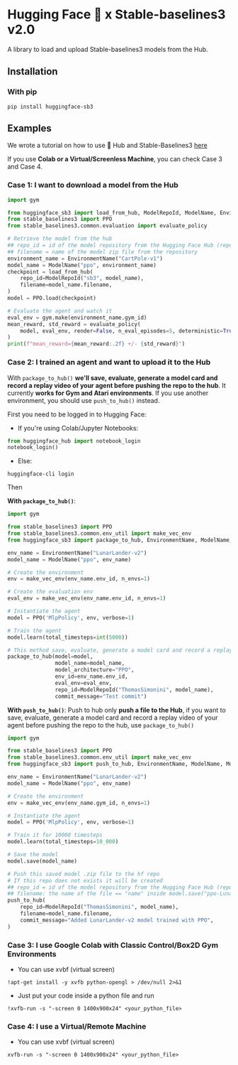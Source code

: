 # Hugging Face 🤗 x Stable-baselines3 v2.0

A library to load and upload Stable-baselines3 models from the Hub.

## Installation
### With pip
```
pip install huggingface-sb3
```

## Examples
We wrote a tutorial on how to use 🤗 Hub and Stable-Baselines3 [here](https://github.com/huggingface/huggingface_sb3/blob/main/Stable_Baselines_3_and_Hugging_Face_%F0%9F%A4%97_tutorial.ipynb)

If you use **Colab or a Virtual/Screenless Machine**, you can check Case 3 and Case 4.

### Case 1: I want to download a model from the Hub

```python
import gym

from huggingface_sb3 import load_from_hub, ModelRepoId, ModelName, EnvironmentName
from stable_baselines3 import PPO
from stable_baselines3.common.evaluation import evaluate_policy

# Retrieve the model from the hub
## repo_id = id of the model repository from the Hugging Face Hub (repo_id = {organization}/{repo_name})
## filename = name of the model zip file from the repository
environment_name = EnvironmentName("CartPole-v1")
model_name = ModelName("ppo", environment_name)
checkpoint = load_from_hub(
    repo_id=ModelRepoId("sb3", model_name),
    filename=model_name.filename,
)
model = PPO.load(checkpoint)

# Evaluate the agent and watch it
eval_env = gym.make(environment_name.gym_id)
mean_reward, std_reward = evaluate_policy(
    model, eval_env, render=False, n_eval_episodes=5, deterministic=True, warn=False
)
print(f"mean_reward={mean_reward:.2f} +/- {std_reward}")
```

### Case 2: I trained an agent and want to upload it to the Hub
With `package_to_hub()` **we'll save, evaluate, generate a model card and record a replay video of your agent before pushing the repo to the hub**.
It currently **works for Gym and Atari environments**. If you use another environment, you should use `push_to_hub()` instead.

First you need to be logged in to Hugging Face:
- If you're using Colab/Jupyter Notebooks:
```python
from huggingface_hub import notebook_login
notebook_login()
```
- Else:
```
huggingface-cli login
```
Then

**With `package_to_hub()`**:

```python
import gym

from stable_baselines3 import PPO
from stable_baselines3.common.env_util import make_vec_env
from huggingface_sb3 import package_to_hub, EnvironmentName, ModelName, ModelRepoId

env_name = EnvironmentName("LunarLander-v2")
model_name = ModelName("ppo", env_name)

# Create the environment
env = make_vec_env(env_name.env_id, n_envs=1)

# Create the evaluation env
eval_env = make_vec_env(env_name.env_id, n_envs=1)

# Instantiate the agent
model = PPO('MlpPolicy', env, verbose=1)

# Train the agent
model.learn(total_timesteps=int(5000))

# This method save, evaluate, generate a model card and record a replay video of your agent before pushing the repo to the hub
package_to_hub(model=model,
               model_name=model_name,
               model_architecture="PPO",
               env_id=env_name.env_id,
               eval_env=eval_env,
               repo_id=ModelRepoId("ThomasSimonini", model_name),
               commit_message="Test commit")
```


**With `push_to_hub()`**:
Push to hub only **push a file to the Hub**, if you want to save, evaluate, generate a model card and record a replay video of your agent before pushing the repo to the hub, use `package_to_hub()`

```python
import gym

from stable_baselines3 import PPO
from stable_baselines3.common.env_util import make_vec_env
from huggingface_sb3 import push_to_hub, EnvironmentName, ModelName, ModelRepoId

env_name = EnvironmentName("LunarLander-v2")
model_name = ModelName("ppo", env_name)

# Create the environment
env = make_vec_env(env_name.gym_id, n_envs=1)

# Instantiate the agent
model = PPO('MlpPolicy', env, verbose=1)

# Train it for 10000 timesteps
model.learn(total_timesteps=10_000)

# Save the model
model.save(model_name)

# Push this saved model .zip file to the hf repo
# If this repo does not exists it will be created
## repo_id = id of the model repository from the Hugging Face Hub (repo_id = {organization}/{repo_name})
## filename: the name of the file == "name" inside model.save("ppo-LunarLander-v2")
push_to_hub(
    repo_id=ModelRepoId("ThomasSimonini", model_name),
    filename=model_name.filename,
    commit_message="Added LunarLander-v2 model trained with PPO",
)
```
### Case 3: I use Google Colab with Classic Control/Box2D Gym Environments
- You can use xvbf (virtual screen)
```
!apt-get install -y xvfb python-opengl > /dev/null 2>&1
```
- Just put your code inside a python file and run
```
!xvfb-run -s "-screen 0 1400x900x24" <your_python_file>
```

### Case 4: I use a Virtual/Remote Machine
- You can use xvbf (virtual screen)

```
xvfb-run -s "-screen 0 1400x900x24" <your_python_file>
```
